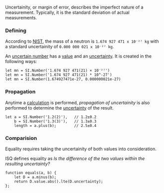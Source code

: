 Uncertainity, or margin of error, describes the imperfect nature of a measurement.  Typically, it is the standard deviation of actual measurements.

### Defining

According to [NIST](http://physics.nist.gov/cgi-bin/cuu/Value?mn), the mass of a neutron is `1.674 927 471 x 10⁻²⁷ kg` with a standard uncertainity of `0.000 000 021 x 10⁻²⁷ kg`.  

An [uncertain number](api/UncertainNumber) has a [value](api/UncertainNumber#value) and an [uncertainty](api/UncertainNumber#uncertainty). It is created in the following ways:

    let mn = SI.Number('1.674 927 471(21) × 10⁻²⁷')
    let mn = SI.Number('1.674 927 471(21) * 10^-27')
    let mn = SI.Number(1.674927471e-27, 0.000000021e-27)

### Propagation

Anytime a [calculation](math) is performed, *propagation of uncertainity* is also performed to determine the [uncertainty](api/UncertainNumber#uncertainty) of the result.

    let a = SI.Number('1.2(2)'),   // 1.2±0.2
        b = SI.Number('1.3(3)'),   // 1.3±0.3
        length = a.plus(b);        // 2.5±0.4


### Comparision

Equality requires taking the uncertainity of both values into consideration.

ISQ defines equality as *Is the difference of the two values within the resulting uncertainty?* 

    function equals(a, b) {
        let D = a.minus(b);
        return D.value.abs().lte(D.uncertainty);
    };


